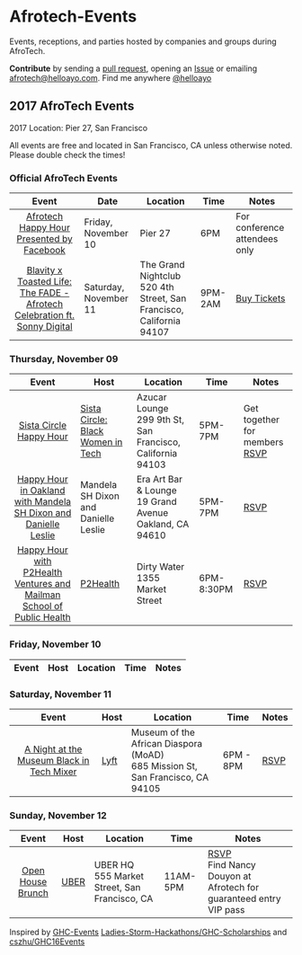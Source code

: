 # Afrotech-Events
Events, receptions, and parties hosted by companies and groups during AfroTech.

**Contribute** by sending a [pull request](https://github.com/helloayo/Afrotech-Events/pulls), opening an [Issue](https://github.com/helloayo/Afrotech-Events/issues) or emailing [afrotech@helloayo.com](mailto:afrotech@helloayo.com). Find me anywhere [@helloayo](https://twitter.com/@helloayo)

## 2017 AfroTech Events

2017 Location: Pier 27, San Francisco

All events are free and located in San Francisco, CA unless otherwise noted. Please double check the times!

### Official AfroTech Events
Event	                 | Date      | Location     | Time	   | Notes        
:---------------------:| ------------- | ------------ | -------- | ------------
[Afrotech Happy Hour Presented by Facebook](http://afrotech.com/schedule/)| Friday, November 10 | Pier 27 | 6PM | For conference attendees only
[Blavity x Toasted Life: The FADE - Afrotech Celebration ft. Sonny Digital](https://www.facebook.com/events/1934265903506845/)|Saturday, November 11 | The Grand Nightclub <br>520 4th Street, San Francisco, California 94107| 9PM-2AM| [Buy Tickets](https://www.facebook.com/events/1934265903506845/) 

### Thursday, November 09
Event	                 | Host      | Location     | Time	   | Notes        
:---------------------:| ------------- | ------------ | -------- | ------------
[Sista Circle Happy Hour](https://www.facebook.com/events/1678308065567147/) | [Sista Circle: Black Women in Tech](https://www.facebook.com/groups/657356877782351/) | Azucar Lounge <br> 299 9th St, San Francisco, California 94103 | 5PM-7PM | Get together for members <br> [RSVP](https://www.facebook.com/events/1678308065567147/)
[Happy Hour in Oakland with Mandela SH Dixon and Danielle Leslie](https://www.eventbrite.com/e/happy-hour-in-oakland-with-mandela-sh-dixon-and-danielle-leslie-tickets-39558336048?aff=es2) | Mandela SH Dixon and Danielle Leslie | Era Art Bar & Lounge <br>19 Grand Avenue Oakland, CA 94610 | 5PM-7PM |[RSVP](https://www.eventbrite.com/e/happy-hour-in-oakland-with-mandela-sh-dixon-and-danielle-leslie-tickets-39558336048?aff=es2)
[Happy Hour with P2Health Ventures and Mailman School of Public Health](https://www.eventbrite.com/e/happy-hour-with-p2health-ventures-and-mailman-school-of-public-health-tickets-39125449272) | [P2Health](http://www.p2health.co/) | Dirty Water <br> 1355 Market Street | 6PM-8:30PM |  [RSVP](https://www.eventbrite.com/e/happy-hour-with-p2health-ventures-and-mailman-school-of-public-health-tickets-39125449272)
### Friday, November 10
Event	                 | Host       | Location     | Time	   | Notes        
:---------------------:| ------------- | ------------ | -------- | ------------

### Saturday, November 11
Event	                 | Host       | Location     | Time	   | Notes        
:---------------------:| ------------- | ------------ | -------- | ------------
[A Night at the Museum Black in Tech Mixer](https://lyftblackintech.splashthat.com/) | [Lyft](https://www.lyft.com/jobs) | Museum of the African Diaspora (MoAD) <br /> 685 Mission St, San Francisco, CA 94105 | 6PM - 8PM | [RSVP](https://lyftblackintech.splashthat.com/)



### Sunday, November 12
Event	                 | Host      | Location     | Time	   | Notes        
:---------------------:| ------------- | ------------ | -------- | ------------
[Open House Brunch](https://openhousebrunch.splashthat.com/)| [UBER](https://www.uber.com/careers/) | UBER HQ <br> 555 Market Street, San Francisco, CA | 11AM-5PM| [RSVP](https://openhousebrunch.splashthat.com/) <br>Find Nancy Douyon at Afrotech for guaranteed entry VIP pass



Inspired by [GHC-Events](https://github.com/missCarrieMah/GHC-Events/) [Ladies-Storm-Hackathons/GHC-Scholarships](https://github.com/Ladies-Storm-Hackathons/GHC-Scholarships) and [cszhu/GHC16Events](https://github.com/cszhu/GHC16Events)
